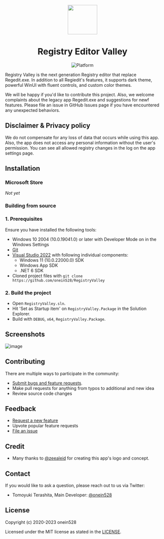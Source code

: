 <p align="center">
  <img width="96" align="center" src="https://user-images.githubusercontent.com/62196528/206452068-ba9f900d-28f2-4415-b9a4-339515c1282a.png" />
</p>
<h1 align="center">
  Registry Editor Valley
</h1>

<p align="center">
  <a title="Platform" target="_blank">
    <img src="https://img.shields.io/badge/Platform-Windows-red" alt="Platform" />
  </a>
</p>

Registry Valley is the next generation Registry editor that replace Regedit.exe. In addition to all Regiedit's features, it supports dark theme, powerful WinUI with fluent controls, and custom color themes.

We will be happy if you'd like to contribute this project. Also, we welcome complaints about the legacy app Regedit.exe and suggestions for newf features. Please file an issue in GitHub Issues page if you have encountered any unexpected behaviors.

## Disclaimer & Privacy policy

We do not compensate for any loss of data that occurs while using this app. Also, the app does not access any personal information without the user's permission. You can see all allowed registry changes in the log on the app settings page.

## Installation

### Microsoft Store

_Not yet_

### Building from source

### 1. Prerequisites

Ensure you have installed the following tools:

- Windows 10 2004 (10.0.19041.0) or later with Developer Mode on in the Windows Settings
- [Git](https://git-scm.com/)
- [Visual Studio 2022](https://visualstudio.microsoft.com/vs/) with following individual components:
  - Windows 11 (10.0.22000.0) SDK
  - Windows App SDK
  - .NET 6 SDK
- Cloned project files with `git clone https://github.com/onein528/RegistryValley`

### 2. Build the project

- Open `RegistryValley.sln`.
- Hit 'Set as Startup item' on `RegistryValley.Package` in the Solution Explorer.
- Build with `DEBUG`, `x64`, `RegistryValley.Package`.

## Screenshots

![image](https://user-images.githubusercontent.com/62196528/212941487-0da3d39d-5b55-4b3d-994b-9055d372aa76.png)

## Contributing

There are multiple ways to participate in the community:

- [Submit bugs and feature requests](https://github.com/onein528/RegistryValley/issues/new/choose).
- Make pull requests for anything from typos to additional and new idea
- Review source code changes

## Feedback

- [Request a new feature](https://github.com/onein528/RegistryValley/pulls)
- Upvote popular feature requests
- [File an issue](https://github.com/onein528/RegistryValley/issues/new/choose)

## Credit

- Many thanks to [@zeealeid](https://twitter.com/zeealeid) for creating this app's logo and concept.

## Contact

If you would like to ask a question, please reach out to us via Twitter:

- Tomoyuki Terashita, Main Developer: [@onein528](https://twitter.com/onein528)

## License

Copyright (c) 2020-2023 onein528

Licensed under the MIT license as stated in the [LICENSE](LICENSE).
